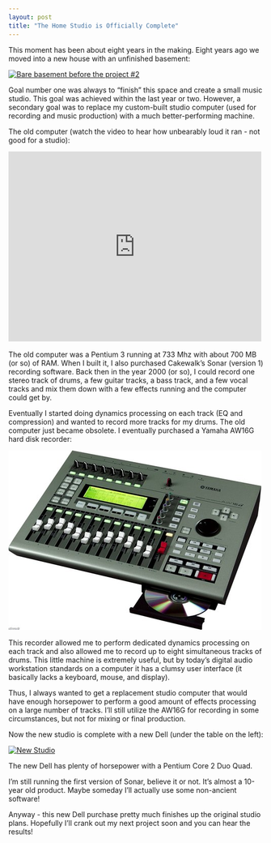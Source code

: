 ```yaml
---
layout: post
title: "The Home Studio is Officially Complete"
---
```



<p>This moment has been about eight years in the making.  Eight years ago we moved into a new house with an unfinished basement:</p>
<p><a href="http://www.flickr.com/photos/kindohm/385022024/" title="Bare basement before the project #2 by kindohm, on Flickr" target="_blank"><img src="http://farm1.static.flickr.com/157/385022024_47e930ed74.jpg" width="500" height="375" alt="Bare basement before the project #2" style="border: 0px"/></a></p>
<p>Goal number one was always to &#8220;finish&#8221; this space and create a small music studio. This goal was achieved within the last year or two.  However, a secondary goal was to replace my custom-built studio computer (used for recording and music production) with a much better-performing machine.</p>
<p>The old computer (watch the video to hear how unbearably loud it ran - not good for a studio):</p>

<p>
<object width="500" height="375">
<param name="allowfullscreen" value="true"/>
<param name="allowscriptaccess" value="always"/>
<param name="movie" value="http://vimeo.com/moogaloop.swf?clip_id=8661020&amp;server=vimeo.com&amp;show_title=1&amp;show_byline=1&amp;show_portrait=1&amp;color=FF7700&amp;fullscreen=1"/>
<embed src="http://vimeo.com/moogaloop.swf?clip_id=8661020&amp;server=vimeo.com&amp;show_title=1&amp;show_byline=1&amp;show_portrait=1&amp;color=FF7700&amp;fullscreen=1" type="application/x-shockwave-flash" allowfullscreen="true" allowscriptaccess="always" width="500" height="375"></embed></object></p>
<p>The old computer was a Pentium 3 running at 733 Mhz with about 700&#160;MB (or so) of RAM. When I built it, I also purchased Cakewalk&#8217;s Sonar (version 1) recording software. Back then in the year 2000 (or so), I could record one stereo track of drums, a few guitar tracks, a bass track, and a few vocal tracks and mix them down with a few effects running and the computer could get by.</p>
<p>Eventually I started doing dynamics processing on each track (EQ and compression) and wanted to record more tracks for my drums.  The old computer just became obsolete. I eventually purchased a Yamaha AW16G hard disk recorder:</p>
<p><img src="/hodsmedia/327922527_1.jpg" alt=""/></p>
<p>This recorder allowed me to perform dedicated dynamics processing on each track and also allowed me to record up to eight simultaneous tracks of drums.  This little machine is extremely useful, but by today&#8217;s digital audio workstation standards on a computer it has a clumsy user interface (it basically lacks a keyboard, mouse, and display).</p>
<p>Thus, I always wanted to get a replacement studio computer that would have enough horsepower to perform a good amount of effects processing on a large number of tracks.  I&#8217;ll still utilize the AW16G for recording in some circumstances, but not for mixing or final production.</p>
<p>Now the new studio is complete with a new Dell (under the table on the left):</p>
<p><a href="http://www.flickr.com/photos/kindohm/4264670036/" title="New Studio by kindohm, on Flickr" target="_blank"><img src="http://farm5.static.flickr.com/4016/4264670036_f884af95f3.jpg" width="500" height="375" alt="New Studio" style="border: 0px;"/></a></p>
<p>The new Dell has plenty of horsepower with a Pentium Core 2 Duo Quad.</p>
<p>I&#8217;m still running the first version of Sonar, believe it or not. It&#8217;s almost a 10-year old product. Maybe someday I&#8217;ll actually use some non-ancient software!</p>
<p>Anyway - this new Dell purchase pretty much finishes up the original studio plans.  Hopefully I&#8217;ll crank out my next project soon and you can hear the results!</p>
